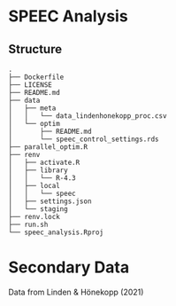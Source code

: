 # SPEEC Analysis

## Structure

```
.
├── Dockerfile
├── LICENSE
├── README.md
├── data
│   ├── meta
│   │   └── data_lindenhonekopp_proc.csv
│   └── optim
│       ├── README.md
│       └── speec_control_settings.rds
├── parallel_optim.R
├── renv
│   ├── activate.R
│   ├── library
│   │   └── R-4.3
│   ├── local
│   │   └── speec
│   ├── settings.json
│   └── staging
├── renv.lock
├── run.sh
└── speec_analysis.Rproj
```

# Secondary Data

Data from Linden & Hönekopp (2021)

